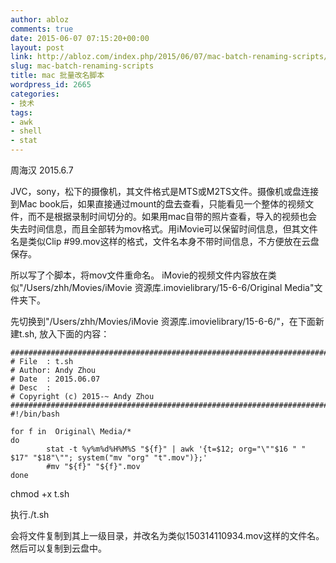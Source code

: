 ```yaml
---
author: abloz
comments: true
date: 2015-06-07 07:15:20+00:00
layout: post
link: http://abloz.com/index.php/2015/06/07/mac-batch-renaming-scripts/
slug: mac-batch-renaming-scripts
title: mac 批量改名脚本
wordpress_id: 2665
categories:
- 技术
tags:
- awk
- shell
- stat
---
```


周海汉 2015.6.7

JVC，sony，松下的摄像机，其文件格式是MTS或M2TS文件。摄像机或盘连接到Mac book后，如果直接通过mount的盘去查看，只能看见一个整体的视频文件，而不是根据录制时间切分的。如果用mac自带的照片查看，导入的视频也会失去时间信息，而且全部转为mov格式。用iMovie可以保留时间信息，但其文件名是类似Clip #99.mov这样的格式，文件名本身不带时间信息，不方便放在云盘保存。

所以写了个脚本，将mov文件重命名。 iMovie的视频文件内容放在类似"/Users/zhh/Movies/iMovie 资源库.imovielibrary/15-6-6/Original Media"文件夹下。

先切换到"/Users/zhh/Movies/iMovie 资源库.imovielibrary/15-6-6/"，在下面新建t.sh, 放入下面的内容：

    
    #########################################################################
    # File  : t.sh
    # Author: Andy Zhou
    # Date  : 2015.06.07
    # Desc  :
    # Copyright (c) 2015-~ Andy Zhou
    #########################################################################
    #!/bin/bash
    
    for f in  Original\ Media/*
    do
            stat -t %y%m%d%H%M%S "${f}" | awk '{t=$12; org="\""$16 " " $17" "$18"\""; system("mv "org" "t".mov")};'
            #mv "${f}" "${f}".mov
    done


chmod +x t.sh

执行./t.sh

会将文件复制到其上一级目录，并改名为类似150314110934.mov这样的文件名。然后可以复制到云盘中。
